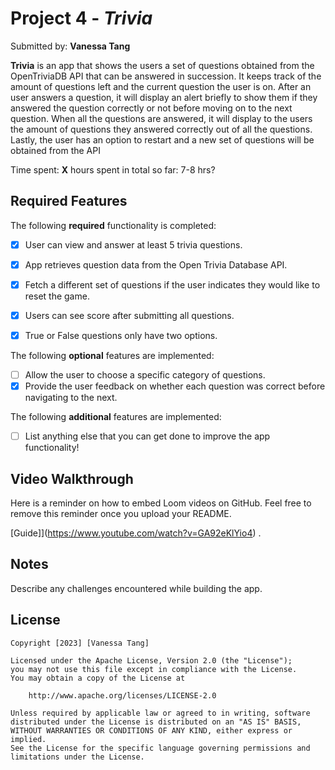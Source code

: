 # Project 4 - *Trivia*

Submitted by: **Vanessa Tang**

**Trivia** is an app that shows the users a set of questions obtained from the OpenTriviaDB API that can be answered in succession. It keeps track of the amount of questions left and the current question the user is on. After an user answers a question, it will display an alert briefly to show them if they answered the question correctly or not before moving on to the next question. When all the questions are answered, it will display to the users the amount of questions they answered correctly out of all the questions. Lastly, the user has an option to restart and a new set of questions will be obtained from the API

Time spent: **X** hours spent in total so far: 7-8 hrs?

## Required Features

The following **required** functionality is completed:

- [x] User can view and answer at least 5 trivia questions.
- [x] App retrieves question data from the Open Trivia Database API.
- [x] Fetch a different set of questions if the user indicates they would like to reset the game.
- [x] Users can see score after submitting all questions.
- [x] True or False questions only have two options.


The following **optional** features are implemented:

  
- [ ] Allow the user to choose a specific category of questions.
- [x] Provide the user feedback on whether each question was correct before navigating to the next.

The following **additional** features are implemented:

- [ ] List anything else that you can get done to improve the app functionality!

## Video Walkthrough

Here is a reminder on how to embed Loom videos on GitHub. Feel free to remove this reminder once you upload your README. 

[Guide]](https://www.youtube.com/watch?v=GA92eKlYio4) .

## Notes

Describe any challenges encountered while building the app.

## License

    Copyright [2023] [Vanessa Tang]

    Licensed under the Apache License, Version 2.0 (the "License");
    you may not use this file except in compliance with the License.
    You may obtain a copy of the License at

        http://www.apache.org/licenses/LICENSE-2.0

    Unless required by applicable law or agreed to in writing, software
    distributed under the License is distributed on an "AS IS" BASIS,
    WITHOUT WARRANTIES OR CONDITIONS OF ANY KIND, either express or implied.
    See the License for the specific language governing permissions and
    limitations under the License.
